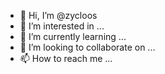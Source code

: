 - 👋 Hi, I’m @zycloos
- 👀 I’m interested in ...
- 🌱 I’m currently learning ...
- 💞️ I’m looking to collaborate on ...
- 📫 How to reach me ...

<!---
zycloos/zycloos is a ✨ special ✨ repository because its `README.md` (this file) appears on your GitHub profile.
You can click the Preview link to take a look at your changes.
--->
